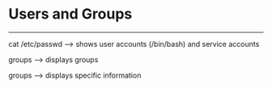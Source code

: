# Users and Groups

---

cat /etc/passwd --> shows user accounts (/bin/bash) and service accounts

groups --> displays groups

groups <user> --> displays specific information


